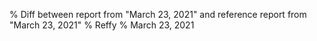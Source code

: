 % Diff between report from "March 23, 2021" and reference report from "March 23, 2021"
% Reffy
% March 23, 2021

